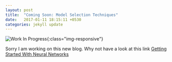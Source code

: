 ```yaml
---
layout: post
title:  "Coming Soon: Model Selection Techniques"
date:   2017-01-11 18:15:11 +0530
categories: jekyll update
---
```

![Work In Progress]({{site.url}}/img/Work_In_Progress.png){:class="img-responsive"}

Sorry I am working on this new blog. Why not have a look at this link
[Getting Started With Neural Networks]({{site.url}}/started/)